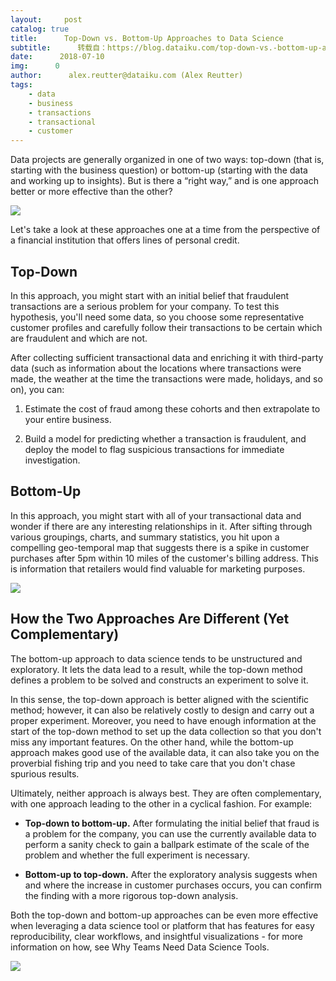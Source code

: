 ```yaml
---
layout:     post
catalog: true
title:      Top-Down vs. Bottom-Up Approaches to Data Science
subtitle:      转载自：https://blog.dataiku.com/top-down-vs.-bottom-up-approaches-to-data-science
date:      2018-07-10
img:      0
author:      alex.reutter@dataiku.com (Alex Reutter)
tags:
    - data
    - business
    - transactions
    - transactional
    - customer
---
```


Data projects are generally organized in one of two ways: top-down (that is, starting with the business question) or bottom-up (starting with the data and working up to insights). But is there a “right way,” and is one approach better or more effective than the other?

![](https://blog.dataiku.com/hs-fs/hubfs/aditya-chinchure-314182-unsplash.jpg?t=1533225894478&width=5822&name=aditya-chinchure-314182-unsplash.jpg)


Let's take a look at these approaches one at a time from the perspective of a financial institution that offers lines of personal credit.

## Top-Down

In this approach, you might start with an initial belief that fraudulent transactions are a serious problem for your company. To test this hypothesis, you'll need some data, so you choose some representative customer profiles and carefully follow their transactions to be certain which are fraudulent and which are not.

After collecting sufficient transactional data and enriching it with third-party data (such as information about the locations where transactions were made, the weather at the time the transactions were made, holidays, and so on), you can:

1. Estimate the cost of fraud among these cohorts and then extrapolate to your entire business.

1. Build a model for predicting whether a transaction is fraudulent, and deploy the model to flag suspicious transactions for immediate investigation.


## Bottom-Up

In this approach, you might start with all of your transactional data and wonder if there are any interesting relationships in it. After sifting through various groupings, charts, and summary statistics, you hit upon a compelling geo-temporal map that suggests there is a spike in customer purchases after 5pm within 10 miles of the customer's billing address. This is information that retailers would find valuable for marketing purposes.

![](https://blog.dataiku.com/hs-fs/hubfs/top-down%202F%20bottom-up%20data%20science.jpg?t=1533225894478&width=600&name=top-down%202F%20bottom-up%20data%20science.jpg)


## How the Two Approaches Are Different (Yet Complementary)

The bottom-up approach to data science tends to be unstructured and exploratory. It lets the data lead to a result, while the top-down method defines a problem to be solved and constructs an experiment to solve it.

In this sense, the top-down approach is better aligned with the scientific method; however, it can also be relatively costly to design and carry out a proper experiment. Moreover, you need to have enough information at the start of the top-down method to set up the data collection so that you don't miss any important features. On the other hand, while the bottom-up approach makes good use of the available data, it can also take you on the proverbial fishing trip and you need to take care that you don't chase spurious results.

Ultimately, neither approach is always best. They are often complementary, with one approach leading to the other in a cyclical fashion. For example:

- **Top-down to bottom-up.** After formulating the initial belief that fraud is a problem for the company, you can use the currently available data to perform a sanity check to gain a ballpark estimate of the scale of the problem and whether the full experiment is necessary.

- **Bottom-up to top-down.** After the exploratory analysis suggests when and where the increase in customer purchases occurs, you can confirm the finding with a more rigorous top-down analysis.


Both the top-down and bottom-up approaches can be even more effective when leveraging a data science tool or platform that has features for easy reproducibility, clear workflows, and insightful visualizations - for more information on how, see Why Teams Need Data Science Tools.

![](https://no-cache.hubspot.com/cta/default/2123903/cd743d1d-5ede-409e-93d0-e1d28a6b9d30.png)

